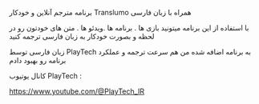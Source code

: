 برنامه مترجم آنلاین و خودکار Translumo همراه با زبان فارسی

با استفاده از این برنامه میتونید بازی ها . برنامه ها .ویدئو ها . متن های خودتون رو در لحظه و بصورت خودکار به زبان فارسی ترجمه کنید

زبان فارسی توسط PlayTech به برنامه اضافه شده من هم سرعت ترجمه و عملکرد برنامه رو بهبود دادم

کانال یوتیوب PlayTech :

https://www.youtube.com/@PlayTech_IR
